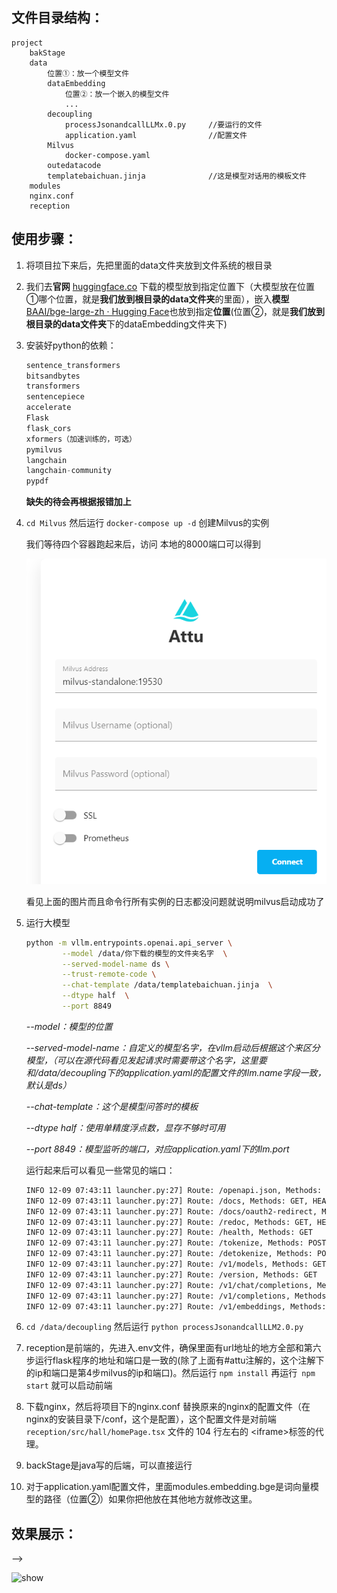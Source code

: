 

## 文件目录结构：

```
project
	bakStage
	data
		位置①：放一个模型文件
		dataEmbedding
			位置②：放一个嵌入的模型文件
			...
		decoupling
			processJsonandcallLLMx.0.py 	//要运行的文件
			application.yaml  				//配置文件
		Milvus
			docker-compose.yaml
		outedatacode
		templatebaichuan.jinja 				//这是模型对话用的模板文件
	modules
	nginx.conf
	reception
```





## 使用步骤：

1. 将项目拉下来后，先把里面的data文件夹放到文件系统的根目录 

2. 我们去**官网** [huggingface.co](https://huggingface.co/baichuan-inc/Baichuan2-7B-Chat/tree/main) 下载的模型放到指定位置下（大模型放在位置①哪个位置，就是**我们放到根目录的data文件夹**的里面），嵌入**模型**[BAAI/bge-large-zh · Hugging Face](https://huggingface.co/BAAI/bge-large-zh)也放到指定**位置**(位置②，就是**我们放到根目录的data文件夹**下的dataEmbedding文件夹下)

3. 安装好python的依赖：

   ```python
   sentence_transformers
   bitsandbytes        
   transformers  
   sentencepiece  
   accelerate                 
   Flask               
   flask_cors    
   xformers（加速训练的，可选）   
   pymilvus   
   langchain   
   langchain-community   
   pypdf  
   ```

    **缺失的待会再根据报错加上**

4. `cd Milvus` 然后运行 `docker-compose up -d` 创建Milvus的实例

   我们等待四个容器跑起来后，访问 本地的8000端口可以得到

   ![向量数据启动效果](./assets/attu.png)

   看见上面的图片而且命令行所有实例的日志都没问题就说明milvus启动成功了

5. 运行大模型

   ```bash
   python -m vllm.entrypoints.openai.api_server \
           --model /data/你下载的模型的文件夹名字  \
           --served-model-name ds \
           --trust-remote-code \
           --chat-template /data/templatebaichuan.jinja  \
           --dtype half  \
           --port 8849
   ```

   *--model：模型的位置*

   *--served-model-name：自定义的模型名字，在vllm启动后根据这个来区分模型，（可以在源代码看见发起请求时需要带这个名字，这里要和/data/decoupling下的application.yaml的配置文件的llm.name字段一致，默认是ds）*

   *--chat-template：这个是模型问答时的模板*

   *--dtype half：使用单精度浮点数，显存不够时可用*

   *--port 8849：模型监听的端口，对应application.yaml下的llm.port*

   运行起来后可以看见一些常见的端口：

   ```bash
   INFO 12-09 07:43:11 launcher.py:27] Route: /openapi.json, Methods: GET, HEAD
   INFO 12-09 07:43:11 launcher.py:27] Route: /docs, Methods: GET, HEAD
   INFO 12-09 07:43:11 launcher.py:27] Route: /docs/oauth2-redirect, Methods: GET, HEAD
   INFO 12-09 07:43:11 launcher.py:27] Route: /redoc, Methods: GET, HEAD
   INFO 12-09 07:43:11 launcher.py:27] Route: /health, Methods: GET
   INFO 12-09 07:43:11 launcher.py:27] Route: /tokenize, Methods: POST
   INFO 12-09 07:43:11 launcher.py:27] Route: /detokenize, Methods: POST
   INFO 12-09 07:43:11 launcher.py:27] Route: /v1/models, Methods: GET
   INFO 12-09 07:43:11 launcher.py:27] Route: /version, Methods: GET
   INFO 12-09 07:43:11 launcher.py:27] Route: /v1/chat/completions, Methods: POST
   INFO 12-09 07:43:11 launcher.py:27] Route: /v1/completions, Methods: POST
   INFO 12-09 07:43:11 launcher.py:27] Route: /v1/embeddings, Methods: POST
   ```

6. `cd /data/decoupling` 然后运行 `python processJsonandcallLLM2.0.py `

7. reception是前端的，先进入.env文件，确保里面有url地址的地方全部和第六步运行flask程序的地址和端口是一致的(除了上面有#attu注解的，这个注解下的ip和端口是第4步milvus的ip和端口)。然后运行 `npm install` 再运行` npm start` 就可以启动前端

8. 下载nginx，然后将项目下的nginx.conf 替换原来的nginx的配置文件（在nginx的安装目录下/conf，这个是配置），这个配置文件是对前端`reception/src/hall/homePage.tsx` 文件的 104 行左右的  \<iframe>标签的代理。

9. backStage是java写的后端，可以直接运行

10. 对于application.yaml配置文件，里面modules.embedding.bge是词向量模型的路径（位置②）如果你把他放在其他地方就修改这里。



## 效果展示：

-->


   
![show](https://github.com/superSukhoi57/AI-assisted-contract-review-system/blob/main/assets/show2.gif)
